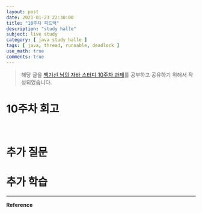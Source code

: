 ```yaml
---
layout: post
date: 2021-01-23 22:30:00
title: "10주차 피드백"
description: "study halle"
subject: live study
category: [ java study halle ]
tags: [ java, thread, runnable, deadlock ]
use_math: true
comments: true
---
```


> 해당 글을 [백기선 님의 자바 스터디 10주차 과제](https://github.com/whiteship/live-study/issues/10)를 공부하고 공유하기 위해서 작성되었습니다.

# 10주차 회고

&nbsp;&nbsp;&nbsp;

# 추가 질문

# 추가 학습

---
**Reference**
